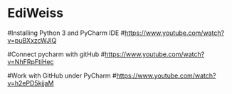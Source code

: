# EdiWeiss
#Installing Python 3 and PyCharm IDE
#https://www.youtube.com/watch?v=puBXxzcWJIQ

#Connect pycharm with gitHub
#https://www.youtube.com/watch?v=NhFRpFtiHec

#Work with GitHub under PyCharm
#https://www.youtube.com/watch?v=h2ePD5kjjaM
